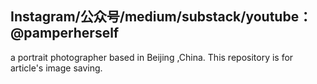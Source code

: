 Instagram/公众号/medium/substack/youtube：@pamperherself
-----
a portrait photographer based in Beijing ,China.
This repository is for article's image saving.
